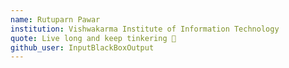 ```yaml
---
name: Rutuparn Pawar
institution: Vishwakarma Institute of Information Technology
quote: Live long and keep tinkering 🖖
github_user: InputBlackBoxOutput
---
```

